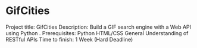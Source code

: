 # GifCities
Project title: GifCities  Description: Build a GIF search engine with a Web API using Python .  Prerequisites:  Python  HTML/CSS  General Understanding of RESTful APIs  Time to finish: 1 Week (Hard Deadline)
